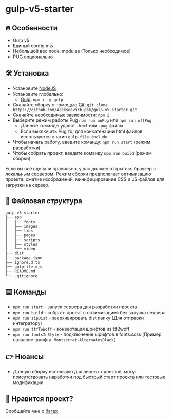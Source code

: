 # gulp-v5-starter

## :fire: Особенности
* Gulp v5
* Единый config.mjs
* Небольшой вес node_modules (Только необходимое)
* PUG опционально

## :hammer_and_wrench: Установка
* Установите [NodeJS](https://nodejs.org/en/)
* Установите глобально:
    * [Gulp](https://gulpjs.com/): ```npm i -g gulp```
* Скачайте сборку с помощью [Git](https://git-scm.com/downloads): ```git clone https://github.com/Alekseevich-psk/gulp-v5-starter.git```
* Скачайте необходимые зависимости: ```npm i```
* Выберите режим работы Pug ```npm run onPug``` или ```npm run offPug``` 
    * Данные команды удалят ```.html``` или ```.pug``` файлы
    * Если выключить Pug то, для конкатенации html файлов используется плагин ```gulp-file-include``` 
* Чтобы начать работу, введите команду: ```npm run start``` (режим разработки)
* Чтобы собрать проект, введите команду ```npm run build``` (режим сборки)

Если вы всё сделали правильно, у вас должен открыться браузер с локальным сервером.
Режим сборки предполагает оптимизацию проекта: сжатие изображений, минифицирование CSS и JS-файлов для загрузки на сервер.

## :open_file_folder: Файловая структура

```
gulp-v5-starter
├── app
│   ├── fonts
│   ├── images
│   ├── libs
│   ├── pages
│   ├── scripts
│   ├── styles
│   └── video
├── dist
├── package.json
├── ignore.d.ts
├── gulpfile.mjs
├── README.md
└── .gitignore
```

## :keyboard: Команды
* ```npm run start``` - запуск сервера для разработки проекта
* ```npm run build``` - собрать проект с оптимизацией без запуска сервера
* ```npm run zipDist``` - заархивировать dist папку (Для отправки интегратору)
* ```npm run ttfToWoff``` - конвертация шрифтов из ttf2woff
* ```npm run fontsInStyle``` - подключение шрифтов в fonts.scss (Пример название шрифта: ```Montserrat-AlternatesBlack```)

## :point_right: Нюансы
* Данную сборку использую для личных проектов, могут присутствовать наработки под быстрый старт проекта или тестовые модификации

## :yellow_heart: Нравится проект?
Сообщайте мне о [багах](https://github.com/Alekseevich-psk/gulp-v5-starter/issues)